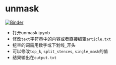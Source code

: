 # unmask
[![Binder](https://mybinder.org/badge_logo.svg)](https://mybinder.org/v2/gh/guo-yong-zhi/unmask/HEAD?urlpath=lab%2Ftree%2Funmask.ipynb)
* 打开unmask.ipynb
* 修改`text`字符串中的内容或者直接编辑`article.txt`
* 挖空的词需用数字或下划线`_`开头
* 可以修改`top_k`, `split_stences`, `single_mask`的值
* 结果输出在`output.txt`